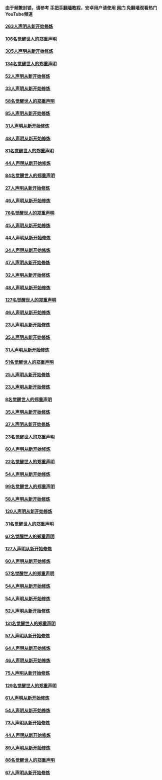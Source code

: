 #### 由于频繁封锁，请参考 [手把手翻墙教程](https://github.com/gfw-breaker/guides/wiki/)，安卓用户请使用 [网门](https://github.com/gfw-breaker/nogfw/blob/master/dl.md?t=03291201) 免翻墙观看热门YouTube频道 

#### [263人声明从新开始修炼](../pages/91/422553.md?t=03291201) 

#### [106名觉醒世人的郑重声明](../pages/91/422552.md?t=03291201) 

#### [305人声明从新开始修炼](../pages/91/422153.md?t=03291201) 

#### [134名觉醒世人的郑重声明](../pages/91/422152.md?t=03291201) 

#### [52人声明从新开始修炼](../pages/91/421846.md?t=03291201) 

#### [33人声明从新开始修炼](../pages/91/421804.md?t=03291201) 

#### [58名觉醒世人的郑重声明](../pages/91/421845.md?t=03291201) 

#### [85人声明从新开始修炼](../pages/91/421769.md?t=03291201) 

#### [31人声明从新开始修炼](../pages/91/421763.md?t=03291201) 

#### [48人声明从新开始修炼](../pages/91/421605.md?t=03291201) 

#### [81名觉醒世人的郑重声明](../pages/91/421656.md?t=03291201) 

#### [44人声明从新开始修炼](../pages/91/421544.md?t=03291201) 

#### [84名觉醒世人的郑重声明](../pages/91/421543.md?t=03291201) 

#### [27人声明从新开始修炼](../pages/91/421465.md?t=03291201) 

#### [46人声明从新开始修炼](../pages/91/421454.md?t=03291201) 

#### [76名觉醒世人的郑重声明](../pages/91/421453.md?t=03291201) 

#### [45人声明从新开始修炼](../pages/91/421452.md?t=03291201) 

#### [44人声明从新开始修炼](../pages/91/421422.md?t=03291201) 

#### [34人声明从新开始修炼](../pages/91/421322.md?t=03291201) 

#### [47人声明从新开始修炼](../pages/91/421264.md?t=03291201) 

#### [32人声明从新开始修炼](../pages/91/421225.md?t=03291201) 

#### [48人声明从新开始修炼](../pages/91/421202.md?t=03291201) 

#### [127名觉醒世人的郑重声明](../pages/91/421224.md?t=03291201) 

#### [46人声明从新开始修炼](../pages/91/421203.md?t=03291201) 

#### [23人声明从新开始修炼](../pages/91/421138.md?t=03291201) 

#### [35人声明从新开始修炼](../pages/91/421122.md?t=03291201) 

#### [31人声明从新开始修炼](../pages/91/421081.md?t=03291201) 

#### [51名觉醒世人的郑重声明](../pages/91/421080.md?t=03291201) 

#### [25人声明从新开始修炼](../pages/91/421020.md?t=03291201) 

#### [23人声明从新开始修炼](../pages/91/420884.md?t=03291201) 

#### [8名觉醒世人的郑重声明](../pages/91/420883.md?t=03291201) 

#### [35人声明从新开始修炼](../pages/91/420809.md?t=03291201) 

#### [37人声明从新开始修炼](../pages/91/420766.md?t=03291201) 

#### [23名觉醒世人的郑重声明](../pages/91/420765.md?t=03291201) 

#### [60人声明从新开始修炼](../pages/91/420727.md?t=03291201) 

#### [22名觉醒世人的郑重声明](../pages/91/420726.md?t=03291201) 

#### [54人声明从新开始修炼](../pages/91/420529.md?t=03291201) 

#### [99名觉醒世人的郑重声明](../pages/91/420528.md?t=03291201) 

#### [58人声明从新开始修炼](../pages/91/420198.md?t=03291201) 

#### [120人声明从新开始修炼](../pages/91/420141.md?t=03291201) 

#### [31名觉醒世人的郑重声明](../pages/91/420197.md?t=03291201) 

#### [67名觉醒世人的郑重声明](../pages/91/420140.md?t=03291201) 

#### [127人声明从新开始修炼](../pages/91/420082.md?t=03291201) 

#### [60人声明从新开始修炼](../pages/91/420081.md?t=03291201) 

#### [57名觉醒世人的郑重声明](../pages/91/420080.md?t=03291201) 

#### [54人声明从新开始修炼](../pages/91/419533.md?t=03291201) 

#### [54人声明从新开始修炼](../pages/91/419532.md?t=03291201) 

#### [52人声明从新开始修炼](../pages/91/419531.md?t=03291201) 

#### [131名觉醒世人的郑重声明](../pages/91/419530.md?t=03291201) 

#### [57人声明从新开始修炼](../pages/91/419430.md?t=03291201) 

#### [64人声明从新开始修炼](../pages/91/419429.md?t=03291201) 

#### [46人声明从新开始修炼](../pages/91/419428.md?t=03291201) 

#### [75人声明从新开始修炼](../pages/91/419427.md?t=03291201) 

#### [129名觉醒世人的郑重声明](../pages/91/419426.md?t=03291201) 

#### [61人声明从新开始修炼](../pages/91/419198.md?t=03291201) 

#### [54人声明从新开始修炼](../pages/91/419197.md?t=03291201) 

#### [73人声明从新开始修炼](../pages/91/419196.md?t=03291201) 

#### [44人声明从新开始修炼](../pages/91/419075.md?t=03291201) 

#### [89人声明从新开始修炼](../pages/91/419074.md?t=03291201) 

#### [88名觉醒世人的郑重声明](../pages/91/419195.md?t=03291201) 

#### [67人声明从新开始修炼](../pages/91/419073.md?t=03291201) 

